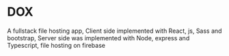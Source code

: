 # DOX
 A fullstack file hosting app,
Client side implemented with React, js, Sass and bootstrap,
Server side was implemented with Node, express and Typescript,
file hosting on firebase
